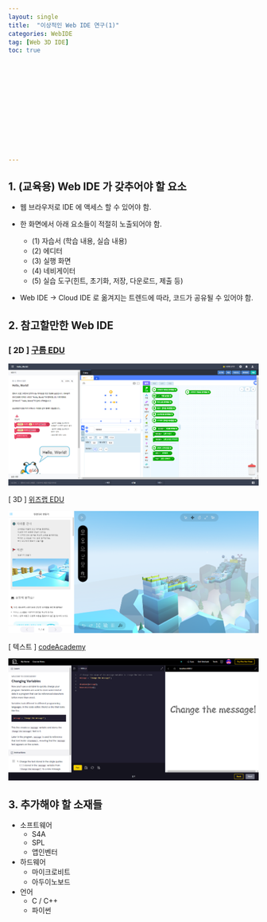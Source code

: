 ```yaml
---
layout: single
title:  "이상적인 Web IDE 연구(1)"
categories: WebIDE
tag: [Web 3D IDE]
toc: true 












---
```




## 1. (교육용) Web IDE 가 갖추어야 할 요소

- 웹 브라우저로 IDE 에 액세스 할 수 있어야 함.
- 한 화면에서 아래 요소들이 적절히 노출되어야 함.
  - (1) 자습서 (학습 내용, 실습 내용)
  - (2) 에디터
  - (3) 실행 화면
  - (4) 네비게이터
  - (5) 실습 도구(힌트, 초기화, 저장, 다운로드, 제출 등)  

- Web IDE → Cloud IDE 로 옮겨지는 트렌드에 따라, 코드가 공유될 수 있어야 함.











## 2. 참고할만한 Web IDE

### [ 2D ] [구름 EDU](https://edu.goorm.io/)

![image-20220906171641523](/assets/img/image-20220906171641523.png)





[ 3D ] [위즈랩 EDU](https://edu.goorm.io/)

![image-20220906171952438](/assets/img/image-20220906171952438.png)





[ 텍스트 ] [codeAcademy](https://www.codecademy.com/)

![image-20220906172058008](/assets/img/image-20220906172058008.png)





## 3. 추가해야 할 소재들

- 소프트웨어
  - S4A
  - SPL
  - 앱인벤터
- 하드웨어
  - 마이크로비트
  - 아두이노보드
- 언어
  - C / C++
  - 파이썬

